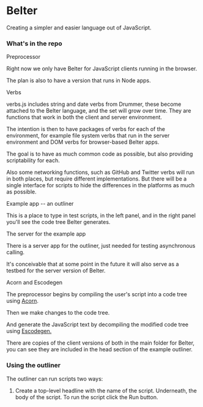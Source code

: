 # Belter

Creating a simpler and easier language out of JavaScript.

### What's in the repo

Preprocessor

Right now we only have Belter for JavaScript clients running in the browser. 

The plan is also to have a version that runs in Node apps.

Verbs

verbs.js includes string and date verbs from Drummer, these become attached to the Belter language, and the set will grow over time. They are functions that work in both the client and server environment. 

The intention is then to have packages of verbs for each of the environment, for example file system verbs that run in the server environment and DOM verbs for browser-based Belter apps. 

The goal is to have as much common code as possible, but also providing scriptability for each.

Also some networking functions, such as GitHub and Twitter verbs will run in both places, but require different implementations. But there will be a single interface for scripts to hide the differences in the platforms as much as possible.

Example app -- an outliner

This is a place to type in test scripts, in the left panel, and in the right panel you'll see the code tree Belter generates.

The server for the example app

There is a server app for the outliner, just needed for testing asynchronous calling. 

It's conceivable that at some point in the future it will also serve as a testbed for the server version of Belter. 

Acorn and Escodegen

The preprocessor begins by compiling the user's script into a code tree using <a href="https://github.com/acornjs/acorn">Acorn</a>.

Then we make changes to the code tree.

And generate the JavaScript text by decompiling the modified code tree using <a href="https://github.com/estools/escodegen">Escodegen.</a>

There are copies of the client versions of both in the main folder for Belter, you can see they are included in the head section of the example outliner. 

### Using the outliner

The outliner can run scripts two ways:

1. Create a top-level headline with the name of the script. Underneath, the body of the script. To run the script click the Run button. 

